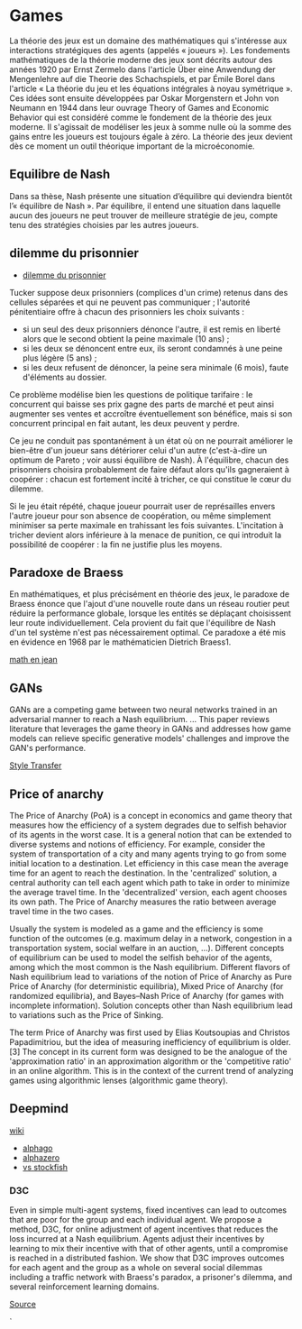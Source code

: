 # Games


La théorie des jeux est un domaine des mathématiques qui s'intéresse aux interactions stratégiques des agents (appelés « joueurs »). Les fondements mathématiques de la théorie moderne des jeux sont décrits autour des années 1920 par Ernst Zermelo dans l'article Über eine Anwendung der Mengenlehre auf die Theorie des Schachspiels, et par Émile Borel dans l'article « La théorie du jeu et les équations intégrales à noyau symétrique ». Ces idées sont ensuite développées par Oskar Morgenstern et John von Neumann en 1944 dans leur ouvrage Theory of Games and Economic Behavior qui est considéré comme le fondement de la théorie des jeux moderne. Il s'agissait de modéliser les jeux à somme nulle où la somme des gains entre les joueurs est toujours égale à zéro. La théorie des jeux devient dès ce moment un outil théorique important de la microéconomie.

## Equilibre de Nash

Dans sa thèse, Nash présente une situation d’équilibre qui deviendra bientôt l’« équilibre de Nash ». Par équilibre, il entend une situation dans laquelle aucun des joueurs ne peut trouver de meilleure stratégie de jeu, compte tenu des stratégies choisies par les autres joueurs.


## dilemme du prisonnier

- [dilemme du prisonnier](https://fr.wikipedia.org/wiki/Dilemme_du_prisonnier)


Tucker suppose deux prisonniers (complices d'un crime) retenus dans des cellules séparées et qui ne peuvent pas communiquer ; l'autorité pénitentiaire offre à chacun des prisonniers les choix suivants :

- si un seul des deux prisonniers dénonce l'autre, il est remis en liberté alors que le second obtient la peine maximale (10 ans) ;
- si les deux se dénoncent entre eux, ils seront condamnés à une peine plus légère (5 ans) ;
- si les deux refusent de dénoncer, la peine sera minimale (6 mois), faute d'éléments au dossier.

Ce problème modélise bien les questions de politique tarifaire : le concurrent qui baisse ses prix gagne des parts de marché et peut ainsi augmenter ses ventes et accroître éventuellement son bénéfice, mais si son concurrent principal en fait autant, les deux peuvent y perdre.

Ce jeu ne conduit pas spontanément à un état où on ne pourrait améliorer le bien-être d'un joueur sans détériorer celui d'un autre (c'est-à-dire un optimum de Pareto ; voir aussi équilibre de Nash). À l'équilibre, chacun des prisonniers choisira probablement de faire défaut alors qu'ils gagneraient à coopérer : chacun est fortement incité à tricher, ce qui constitue le cœur du dilemme.

Si le jeu était répété, chaque joueur pourrait user de représailles envers l'autre joueur pour son absence de coopération, ou même simplement minimiser sa perte maximale en trahissant les fois suivantes. L'incitation à tricher devient alors inférieure à la menace de punition, ce qui introduit la possibilité de coopérer : la fin ne justifie plus les moyens.


## Paradoxe de Braess

En mathématiques, et plus précisément en théorie des jeux, le paradoxe de Braess énonce que l'ajout d'une nouvelle route dans un réseau routier peut réduire la performance globale, lorsque les entités se déplaçant choisissent leur route individuellement. Cela provient du fait que l'équilibre de Nash d'un tel système n'est pas nécessairement optimal. Ce paradoxe a été mis en évidence en 1968 par le mathématicien Dietrich Braess1.

[math en jean](http://www.mathenjeans.fr/sites/default/files/comptes-rendus/2015-braess-cluj_briancon.pdf)

## GANs

GANs are a competing game between two neural networks trained in an adversarial manner to reach a Nash equilibrium. ... This paper reviews literature that leverages the game theory in GANs and addresses how game models can relieve specific generative models' challenges and improve the GAN's performance.


[Style Transfer](https://towardsdatascience.com/style-transfer-with-gans-on-hd-images-88e8efcf3716)


## Price of anarchy

The Price of Anarchy (PoA) is a concept in economics and game theory that measures how the efficiency of a system degrades due to selfish behavior of its agents in the worst case. It is a general notion that can be extended to diverse systems and notions of efficiency. For example, consider the system of transportation of a city and many agents trying to go from some initial location to a destination. Let efficiency in this case mean the average time for an agent to reach the destination. In the 'centralized' solution, a central authority can tell each agent which path to take in order to minimize the average travel time. In the 'decentralized' version, each agent chooses its own path. The Price of Anarchy measures the ratio between average travel time in the two cases.

Usually the system is modeled as a game and the efficiency is some function of the outcomes (e.g. maximum delay in a network, congestion in a transportation system, social welfare in an auction, ...). Different concepts of equilibrium can be used to model the selfish behavior of the agents, among which the most common is the Nash equilibrium. Different flavors of Nash equilibrium lead to variations of the notion of Price of Anarchy as Pure Price of Anarchy (for deterministic equilibria), Mixed Price of Anarchy (for randomized equilibria), and Bayes–Nash Price of Anarchy (for games with incomplete information). Solution concepts other than Nash equilibrium lead to variations such as the Price of Sinking.

The term Price of Anarchy was first used by Elias Koutsoupias and Christos Papadimitriou, but the idea of measuring inefficiency of equilibrium is older.[3] The concept in its current form was designed to be the analogue of the 'approximation ratio' in an approximation algorithm or the 'competitive ratio' in an online algorithm. This is in the context of the current trend of analyzing games using algorithmic lenses (algorithmic game theory).


## Deepmind

[wiki](https://en.wikipedia.org/wiki/DeepMind)

- [alphago](https://en.wikipedia.org/wiki/AlphaGo)
- [alphazero](https://en.wikipedia.org/wiki/AlphaZero)
- [vs stockfish](https://www.chess.com/news/view/updated-alphazero-crushes-stockfish-in-new-1-000-game-match)

### D3C

Even in simple multi-agent systems, fixed incentives can lead to outcomes that are poor for the group and each individual agent. We propose a method, D3C, for online adjustment of agent incentives that reduces the loss incurred at a Nash equilibrium. Agents adjust their incentives by learning to mix their incentive with that of other agents, until a compromise is reached in a distributed fashion. We show that D3C improves outcomes for each agent and the group as a whole on several social dilemmas including a traffic network with Braess's paradox, a prisoner's dilemma, and several reinforcement learning domains.


[Source](https://deepmind.com/research/publications/2020/D3C-Reducing-the-Price-of-Anarchy-in-Multi-Agent-Learning)

<script src="https://gist.github.com/bucketh3ad/11362275.js"></script>`
